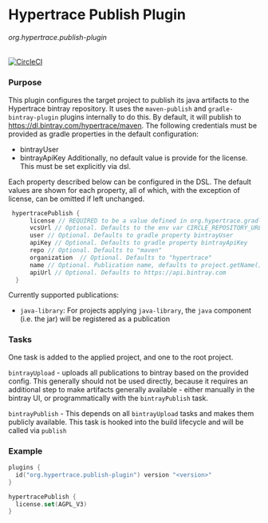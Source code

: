# Hypertrace Publish Plugin
###### org.hypertrace.publish-plugin
[![CircleCI](https://circleci.com/gh/hypertrace/hypertrace-gradle-publish-plugin.svg?style=svg)](https://circleci.com/gh/hypertrace/hypertrace-gradle-publish-plugin)

### Purpose
This plugin configures the target project to publish its java artifacts to the Hypertrace bintray
repository. It uses the `maven-publish` and `gradle-bintray-plugin` plugins internally to do this.
By default, it will publish to https://dl.bintray.com/hypertrace/maven. The following credentials
must be provided as gradle properties in the default configuration:
- bintrayUser
- bintrayApiKey
Additionally, no default value is provide for the license. This must be set explicitly via dsl.

Each property described below can be configured in the DSL. The default values are shown for each property,
all of which, with the exception of license, can be omitted if left unchanged.
```kotlin
 hypertracePublish {
      license // REQUIRED to be a value defined in org.hypertrace.gradle.publishing.License
      vcsUrl // Optional. Defaults to the env var CIRCLE_REPOSITORY_URL
      user // Optional. Defaults to gradle property bintrayUser
      apiKey // Optional. Defaults to gradle property bintrayApiKey
      repo // Optional. Defaults to "maven"
      organization  // Optional. Defaults to "hypertrace"
      name // Optional. Publication name, defaults to project.getName()
      apiUrl // Optional. Defaults to https://api.bintray.com
  }
```

Currently supported publications:
- `java-library`: For projects applying `java-library`, the `java` component (i.e. the jar) will be registered as a publication

### Tasks
One task is added to the applied project, and one to the root project.

`bintrayUpload` - uploads all publications to bintray based on the provided config.
This generally should not be used directly, because it requires an additional step to make
artifacts generally available - either manually in the bintray UI, or programmatically with the
`bintrayPublish` task.

`bintrayPublish` - This depends on all `bintrayUpload` tasks and makes them publicly available. This
task is hooked into the build lifecycle and will be called via `publish`  

### Example
```kotlin
plugins {
  id("org.hypertrace.publish-plugin") version "<version>"
}

hypertracePublish {
  license.set(AGPL_V3)
}
```